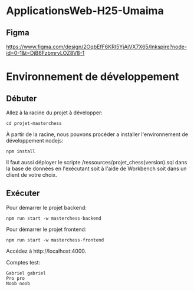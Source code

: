 # ApplicationsWeb-H25-Umaima

## Figma
https://www.figma.com/design/2OqbEfF6KRI5YjAjVX7X65/Inkspire?node-id=0-1&t=DjB6FzbmrvLOZ8V8-1

# Environnement de développement
## Débuter
Allez à la racine du projet à développer:
```
cd projet-masterchess
```
À partir de la racine, nous pouvons procéder a installer l'environnement de développement nodejs:
```
npm install
```
Il faut aussi déployer le scripte /ressources/projet_chess(version).sql dans la base de données en l'exécutant soit à l'aide de Workbench soit dans un client de votre choix.

## Exécuter
Pour démarrer le projet backend:
```
npm run start -w masterchess-backend
```

Pour démarrer le projet frontend:
```
npm run start -w masterchess-frontend
```

Accédez à http://localhost:4000.

Comptes test:
```
Gabriel gabriel
Pro pro
Noob noob
```
